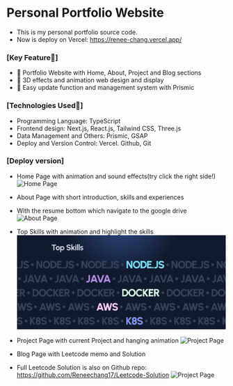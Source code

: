 # Personal Portfolio Website

- This is my personal portfolio source code.
- Now is deploy on Vercel: https://renee-chang.vercel.app/

### [Key Feature🧩]
- 🌟 Portfolio Website with Home, About, Project and Blog sections
- 🌟 3D effects and animation web design and display
- 🌟 Easy update function and management system with Prismic
 
### [Technologies Used🔧]
- Programming Language: TypeScript
- Frontend design: Next.js, React.js, Tailwind CSS, Three.js
- Data Management and Others: Prismic, GSAP
- Deploy and Version Control: Vercel. Github, Git

### [Deploy version]
- Home Page with animation and sound effects(try click the right side!)
![Home Page](https://github.com/Reneechang17/nee-portfolio/blob/main/static/Home%20Page.jpg)

- About Page with short introduction, skills and experiences
- With the resume bottom which navigate to the google drive
![About Page](https://github.com/Reneechang17/nee-portfolio/blob/main/static/About%20Page.jpg)

- Top Skills with animation and highlight the skills 
![Top Skills](https://github.com/Reneechang17/nee-portfolio/blob/main/static/TopSkills.jpg)

- Project Page with current Project and hanging animation
![Project Page](https://github.com/Reneechang17/nee-portfolio/blob/main/static/Project-Page.jpg)

- Blog Page with Leetcode memo and Solution
- Full Leetcode Solution is also on Github repo: https://github.com/Reneechang17/Leetcode-Solution
![Project Page](https://github.com/Reneechang17/nee-portfolio/blob/main/static/Blog-Page.jpg)